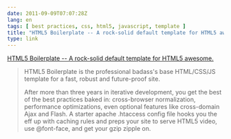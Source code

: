 ```yaml
---
date: 2011-09-09T07:07:28Z
lang: en
tags: [ best practices, css, html5, javascript, template ]
title: "HTML5 Boilerplate -- A rock-solid default template for HTML5 awesome."
type: link
---
```


[HTML5 Boilerplate -- A rock-solid default template for HTML5
awesome.](http://html5boilerplate.com/)

> HTML5 Boilerplate is the professional badass's base HTML/CSS/JS
> template for a fast, robust and future-proof site.
>
> After more than three years in iterative development, you get the best
> of the best practices baked in: cross-browser normalization,
> performance optimizations, even optional features like cross-domain
> Ajax and Flash. A starter apache .htaccess config file hooks you the
> eff up with caching rules and preps your site to serve HTML5 video,
> use \@font-face, and get your gzip zipple on.


